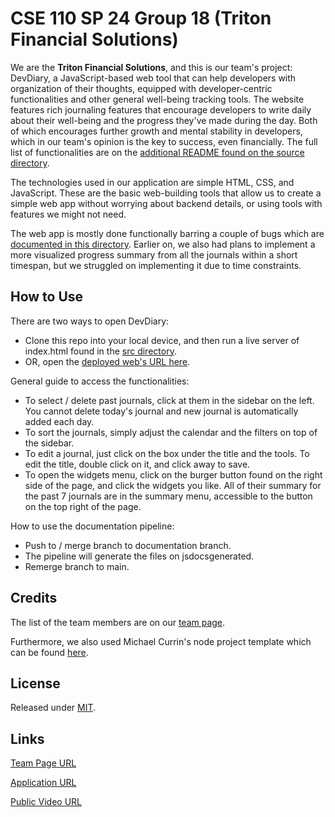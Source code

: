 # CSE 110 SP 24 Group 18 (Triton Financial Solutions) 
We are the **Triton Financial Solutions**, and this is our team's project: DevDiary, a JavaScript-based web tool that can help developers with organization of their thoughts, equipped with developer-centric functionalities and other general well-being tracking tools. The website features rich journaling features that encourage developers to write daily about their well-being and the progress they've made during the day. Both of which encourages further growth and mental stability in developers, which in our team's opinion is the key to success, even financially. The full list of functionalities are on the [additional README found on the source directory](src/README.md).

The technologies used in our application are simple HTML, CSS, and JavaScript. These are the basic web-building tools that allow us to create a simple web app without worrying about backend details, or using tools with features we might not need.

The web app is mostly done functionally barring a couple of bugs which are [documented in this directory](admin/debugplans). Earlier on, we also had plans to implement a more visualized progress summary from all the journals within a short timespan, but we struggled on implementing it due to time constraints. 

## How to Use
There are two ways to open DevDiary:
- Clone this repo into your local device, and then run a live server of index.html found in the [src directory](src).
- OR, open the [deployed web's URL here](https://cse110-sp24-group18.github.io/cse110-sp24-group18/src/index.html).

General guide to access the functionalities:
- To select / delete past journals, click at them in the sidebar on the left. You cannot delete today's journal and new journal is automatically added each day.
- To sort the journals, simply adjust the calendar and the filters on top of the sidebar.
- To edit a journal, just click on the box under the title and the tools. To edit the title, double click on it, and click away to save.
- To open the widgets menu, click on the burger button found on the right side of the page, and click the widgets you like. All of their summary for the past 7 journals are in the summary menu, accessible to the button on the top right of the page.

How to use the documentation pipeline:
- Push to / merge branch to documentation branch.
- The pipeline will generate the files on jsdocsgenerated.
- Remerge branch to main.

## Credits
The list of the team members are on our [team page](https://github.com/cse110-sp24-group18/cse110-sp24-group18/blob/main/admin/team.md).

Furthermore, we also used Michael Currin's node project template which can be found [here](https://github.com/MichaelCurrin/node-project-template).

## License
Released under [MIT](./LICENSE).

## Links
[Team Page URL](https://github.com/cse110-sp24-group18/cse110-sp24-group18/blob/main/admin/team.md)

[Application URL](https://cse110-sp24-group18.github.io/cse110-sp24-group18/src/index.html)

[Public Video URL](https://youtu.be/QLTRIVysNbw)


